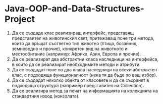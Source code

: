 # Java-OOP-and-Data-Structures-Project

1. Да се създаде клас реализиращ интерфейс, представящ представител на животинския свят, притежаващ поне три метода, които да връщат съответно тип животно (птица, бозайник, земноводно и прочие), конкретен вид на животното и местообитание (например: Африка, Азия, Европа и прочие).
2. Да се реализират два абстрактни класа наследници на интерфейса, в които да се реализират необходимите методи и атрибути.
3. Да се създадат поне по два класа наследници на всеки абстрактен клас, с подходяща функционалност (нека тя да бъде по ваш избор).
4. Да се създадат няколко обекта от класовете и да се съхранят в подходяща структура (например представител на Collection).
5. Да се реализира метод за печат на информацията на колекцията на стандартния изход (конзолата).
